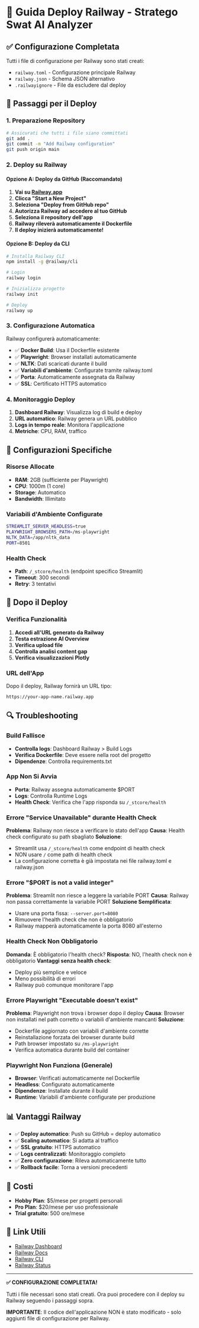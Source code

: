 # 🚀 Guida Deploy Railway - Stratego Swat AI Analyzer

## ✅ Configurazione Completata

Tutti i file di configurazione per Railway sono stati creati:
- `railway.toml` - Configurazione principale Railway
- `railway.json` - Schema JSON alternativo
- `.railwayignore` - File da escludere dal deploy

## 🎯 Passaggi per il Deploy

### 1. Preparazione Repository

```bash
# Assicurati che tutti i file siano committati
git add .
git commit -m "Add Railway configuration"
git push origin main
```

### 2. Deploy su Railway

#### Opzione A: Deploy da GitHub (Raccomandato)

1. **Vai su [Railway.app](https://railway.app)**
2. **Clicca "Start a New Project"**
3. **Seleziona "Deploy from GitHub repo"**
4. **Autorizza Railway ad accedere al tuo GitHub**
5. **Seleziona il repository dell'app**
6. **Railway rileverà automaticamente il Dockerfile**
7. **Il deploy inizierà automaticamente!**

#### Opzione B: Deploy da CLI

```bash
# Installa Railway CLI
npm install -g @railway/cli

# Login
railway login

# Inizializza progetto
railway init

# Deploy
railway up
```

### 3. Configurazione Automatica

Railway configurerà automaticamente:
- ✅ **Docker Build**: Usa il Dockerfile esistente
- ✅ **Playwright**: Browser installati automaticamente
- ✅ **NLTK**: Dati scaricati durante il build
- ✅ **Variabili d'ambiente**: Configurate tramite railway.toml
- ✅ **Porta**: Automaticamente assegnata da Railway
- ✅ **SSL**: Certificato HTTPS automatico

### 4. Monitoraggio Deploy

1. **Dashboard Railway**: Visualizza log di build e deploy
2. **URL automatico**: Railway genera un URL pubblico
3. **Logs in tempo reale**: Monitora l'applicazione
4. **Metriche**: CPU, RAM, traffico

## 🔧 Configurazioni Specifiche

### Risorse Allocate
- **RAM**: 2GB (sufficiente per Playwright)
- **CPU**: 1000m (1 core)
- **Storage**: Automatico
- **Bandwidth**: Illimitato

### Variabili d'Ambiente Configurate
```bash
STREAMLIT_SERVER_HEADLESS=true
PLAYWRIGHT_BROWSERS_PATH=/ms-playwright
NLTK_DATA=/app/nltk_data
PORT=8501
```

### Health Check
- **Path**: `/_stcore/health` (endpoint specifico Streamlit)
- **Timeout**: 300 secondi
- **Retry**: 3 tentativi

## 🎉 Dopo il Deploy

### Verifica Funzionalità
1. **Accedi all'URL generato da Railway**
2. **Testa estrazione AI Overview**
3. **Verifica upload file**
4. **Controlla analisi content gap**
5. **Verifica visualizzazioni Plotly**

### URL dell'App
Dopo il deploy, Railway fornirà un URL tipo:
```
https://your-app-name.railway.app
```

## 🔍 Troubleshooting

### Build Fallisce
- **Controlla logs**: Dashboard Railway > Build Logs
- **Verifica Dockerfile**: Deve essere nella root del progetto
- **Dipendenze**: Controlla requirements.txt

### App Non Si Avvia
- **Porta**: Railway assegna automaticamente $PORT
- **Logs**: Controlla Runtime Logs
- **Health Check**: Verifica che l'app risponda su `/_stcore/health`

### Errore "Service Unavailable" durante Health Check
**Problema**: Railway non riesce a verificare lo stato dell'app
**Causa**: Health check configurato su path sbagliato
**Soluzione**: 
- Streamlit usa `/_stcore/health` come endpoint di health check
- NON usare `/` come path di health check
- La configurazione corretta è già impostata nei file railway.toml e railway.json

### Errore "$PORT is not a valid integer"
**Problema**: Streamlit non riesce a leggere la variabile PORT
**Causa**: Railway non passa correttamente la variabile PORT
**Soluzione Semplificata**:
- Usare una porta fissa: `--server.port=8080`
- Rimuovere l'health check che non è obbligatorio
- Railway mapperà automaticamente la porta 8080 all'esterno

### Health Check Non Obbligatorio
**Domanda**: È obbligatorio l'health check?
**Risposta**: NO, l'health check non è obbligatorio
**Vantaggi senza health check**:
- Deploy più semplice e veloce
- Meno possibilità di errori
- Railway può comunque monitorare l'app

### Errore Playwright "Executable doesn't exist"
**Problema**: Playwright non trova i browser dopo il deploy
**Causa**: Browser non installati nel path corretto o variabili d'ambiente mancanti
**Soluzione**:
- Dockerfile aggiornato con variabili d'ambiente corrette
- Reinstallazione forzata dei browser durante build
- Path browser impostato su `/ms-playwright`
- Verifica automatica durante build del container

### Playwright Non Funziona (Generale)
- **Browser**: Verificati automaticamente nel Dockerfile
- **Headless**: Configurato automaticamente
- **Dipendenze**: Installate durante il build
- **Runtime**: Variabili d'ambiente configurate per produzione

## 📊 Vantaggi Railway

- ✅ **Deploy automatico**: Push su GitHub = deploy automatico
- ✅ **Scaling automatico**: Si adatta al traffico
- ✅ **SSL gratuito**: HTTPS automatico
- ✅ **Logs centralizzati**: Monitoraggio completo
- ✅ **Zero configurazione**: Rileva automaticamente tutto
- ✅ **Rollback facile**: Torna a versioni precedenti

## 🎯 Costi

- **Hobby Plan**: $5/mese per progetti personali
- **Pro Plan**: $20/mese per uso professionale
- **Trial gratuito**: 500 ore/mese

## 🔗 Link Utili

- [Railway Dashboard](https://railway.app/dashboard)
- [Railway Docs](https://docs.railway.app/)
- [Railway CLI](https://docs.railway.app/develop/cli)
- [Railway Status](https://status.railway.app/)

---

**✅ CONFIGURAZIONE COMPLETATA!**

Tutti i file necessari sono stati creati. Ora puoi procedere con il deploy su Railway seguendo i passaggi sopra.

**IMPORTANTE**: Il codice dell'applicazione NON è stato modificato - solo aggiunti file di configurazione per Railway.